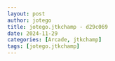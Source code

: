```yaml
---
layout: post
author: jotego
title: jotego.jtkchamp - d29c069
date: 2024-11-29
categories: [Arcade, jtkchamp]
tags: [jotego.jtkchamp]
---
```


